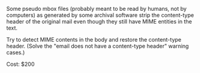 Some pseudo mbox files (probably meant to be read by humans, not by
computers) as generated by some archival software strip the
content-type header of the original mail even though they still have
MIME entities in the text.

Try to detect MIME contents in the body and restore the content-type
header. (Solve the "email does not have a content-type header" warning
cases.)

Cost: $200

